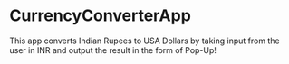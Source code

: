 # CurrencyConverterApp

This app converts Indian Rupees to USA Dollars by taking input from the user in INR and output the result in the form of Pop-Up!
